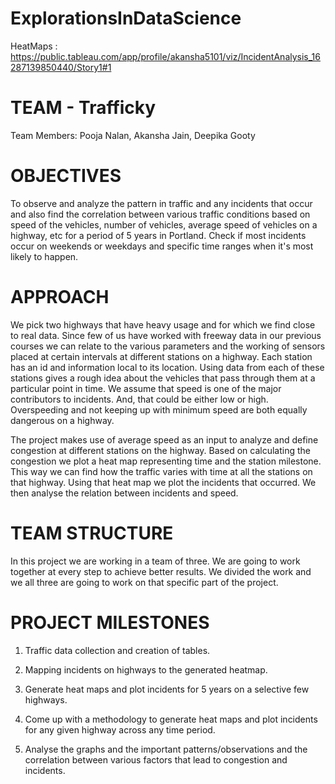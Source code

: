 # ExplorationsInDataScience

HeatMaps : https://public.tableau.com/app/profile/akansha5101/viz/IncidentAnalysis_16287139850440/Story1#1

# **TEAM - Trafficky**

Team Members:
Pooja Nalan, 
Akansha Jain, 
Deepika Gooty

# **OBJECTIVES**

To observe and analyze the pattern in traffic and any incidents that occur and also find the correlation between various traffic conditions based on speed of the vehicles, number of vehicles, average speed of vehicles on a highway, etc for a period of 5 years in Portland. Check if most incidents occur on weekends or weekdays and specific time ranges when it's most likely to happen.

# **APPROACH**

We pick two highways that have heavy usage and for which we find close to real data. Since few of us have worked with freeway data in our previous courses we can relate to the various parameters and the working of sensors placed at certain intervals at different stations on a highway. Each station has an id and information local to its location. Using data from each of these stations gives a rough idea about the vehicles that pass through them at a particular point in time. We assume that speed is one of the major contributors to incidents. And, that could be either low or high. Overspeeding and not keeping up with minimum speed are both equally dangerous on a highway.

The project makes use of average speed as an input to analyze and define congestion at different stations on the highway. Based on calculating the congestion we plot a heat map representing time and the station milestone. This way we can find how the traffic varies with time at all the stations on that highway. Using that heat map we plot the incidents that occurred. We then analyse the relation between incidents and speed. 


# **TEAM STRUCTURE**

In this project we are working in a team of three. We are going to work together at every step to achieve better results. We divided the work and we all three are going to work on that specific part of the project.


# **PROJECT MILESTONES**

1. Traffic data collection and creation of tables.

2. Mapping incidents on highways to the generated heatmap.

3. Generate heat maps and plot incidents for 5 years on a selective few highways.

4. Come up with a methodology to generate heat maps and plot incidents for any given highway across any time period.

5. Analyse the graphs and the important patterns/observations and the correlation between various factors that lead to congestion and incidents.
